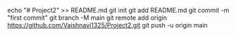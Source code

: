 echo "# Project2" >> README.md
  git init
  git add README.md
  git commit -m "first commit"
  git branch -M main
  git remote add origin https://github.com/Vaishnavi1325/Project2.git
  git push -u origin main
